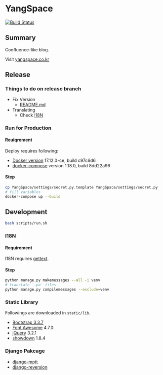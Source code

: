 # YangSpace
[![Build Status](https://travis-ci.org/kingsj0405/YangSpace.svg?branch=master)](https://travis-ci.org/kingsj0405/YangSpace)

## Summary

Confluence-like blog.

Visit [yangspace.co.kr](http://yangspace.co.kr)

## Release

### Things to do on release branch

- Fix Version
    - [README.md](README.md)
- Translating
    - Check [I18N](#I18N)

### Run for Production

#### Reuiqrement

Deploy requires following:
- [Docker version](https://www.docker.com/) 17.12.0-ce, build c97c6d6
- [docker-compose](https://docs.docker.com/compose/) version 1.18.0, build 8dd22a96

#### Step

```bash
cp YangSpace/settings/secret.py.template YangSpace/settings/secret.py
# fill variables
docker-compose up --build
```

## Development

```bash
bash scripts/run.sh
```

### I18N

#### Requirement

I18N requires [gettext](https://mlocati.github.io/articles/gettext-iconv-windows.html).

#### Step

```bash
python manage.py makemessages --all -i venv
# translate `.po` files
python manage.py compilemessages --exclude=venv
```

### Static Library

Followings are downloaded in `static/lib`.
- [Bootstrap 3.3.7](https://getbootstrap.com/docs/3.3/)
- [Font Awesome](http://fontawesome.io/) 4.7.0
- [jQuery](https://jquery.com/) 3.2.1
- [showdown](https://github.com/showdownjs/showdown) 1.8.4

### Django Pakcage

- [django-mptt](https://github.com/django-mptt/django-mptt)
- [django-reversion](https://github.com/etianen/django-reversion)
